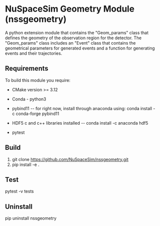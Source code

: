 # NuSpaceSim Geometry Module (nssgeometry)

A python extension module that contains the "Geom_params" class that defines the geometry of the observation region for the detector. The "Geom_params" class includes an "Event" class that contains the geometrical parameters for generated events and a function for generating events and their trajectories.

## Requirements

To build this module you require:

* CMake version >= 3.12
* Conda - python3
* pybind11 -- for right now, install through anaconda using: conda install -c conda-forge pybind11
* HDF5 c and c++ libraries installed -- conda install -c anaconda hdf5

* pytest

## Build

1. git clone https://github.com/NuSpaceSim/nssgeometry.git
2. pip install -e .

## Test

pytest -v tests

## Uninstall

pip uninstall nssgeometry
